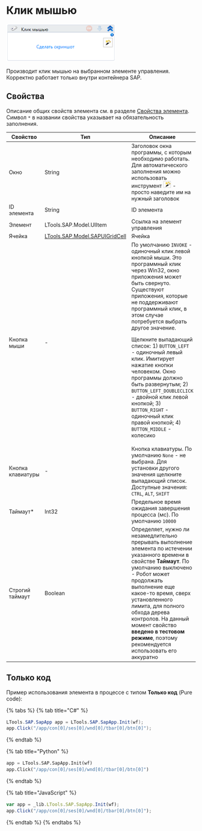 # Клик мышью

![](<../../../.gitbook/assets/image (327).png>)

Производит клик мышью на выбранном элементе управления. Корректно работает только внутри контейнера SAP.

## Свойства
Описание общих свойств элемента см. в разделе [Свойства элемента](https://docs.primo-rpa.ru/primo-rpa/primo-studio/process/elements#svoistva-elementa).\
Символ `*` в названии свойства указывает на обязательность заполнения.

| Свойство    | Тип                     | Описание                                           |
| ----------- | ----------------------- | -------------------------------------------------- |
| Окно        | String                  | Заголовок окна программы, с которым необходимо работать. Для автоматического заполнения можно использовать инструмент ![](<../../../.gitbook/assets/image (794).png>) - просто наведите им на нужный заголовок |
| ID элемента | String                  | ID элемента                                        |
| Элемент     | LTools.SAP.Model.UIItem | Ссылка на элемент управления                       |
| Ячейка      | [LTools.SAP.Model.SAPUIGridCell](https://docs.primo-rpa.ru/primo-rpa/g_elements/el_basic/els_sap/datatypes/sapuigridcell) | Ячейка | 
| Кнопка мыши | -  | По умолчанию `INVOKE` - одиночный клик левой кнопкой мыши. Это программный клик через Win32, окно приложения может быть свернуто. Существуют приложения, которые не поддерживают программный клик, в этом случае потребуется выбрать другое значение. <p>Щелкните выпадающий список: 1) `BUTTON_LEFT` - одиночный левый клик. Имитирует нажатие кнопки человеком. Окно программы должно быть развернутым; 2) `BUTTON_LEFT_DOUBLECLICK` - двойной клик левой кнопкой;  3) `BUTTON_RIGHT` - одиночный клик правой кнопкой;  4) `BUTTON_MIDDLE` - колесико  </p>|
| Кнопка клавиатуры | -  | Кнопка клавиатуры. По умолчанию `None` - не выбрана. Для установки другого значения щелкните выпадающий список. Доступные значения: `CTRL`, `ALT`, `SHIFT` |
| Таймаут\*   | Int32                   | Предельное время ожидания завершения процесса (мс). По умолчанию `10000` |
| Строгий таймаут   | Boolean           | Определяет, нужно ли незамедлительно прерывать выполнение элемента по истечении указанного времени в свойстве **Таймаут**. По умолчанию выключено - Робот может продолжать выполнение еще какое-то время, сверх установленного лимита, для полного обхода дерева контролов. На данный момент свойство **введено в тестовом режиме**, поэтому рекомендуется использовать его аккуратно |


## Только код
Пример использования элемента в процессе с типом **Только код** (Pure code):

{% tabs %}
{% tab title="C#" %}
```csharp
LTools.SAP.SapApp app = LTools.SAP.SapApp.Init(wf);
app.Click("/app/con[0]/ses[0]/wnd[0]/tbar[0]/btn[0]");
```
{% endtab %}

{% tab title="Python" %}
```python
app = LTools.SAP.SapApp.Init(wf)
app.Click("/app/con[0]/ses[0]/wnd[0]/tbar[0]/btn[0]")
```
{% endtab %}

{% tab title="JavaScript" %}
```javascript
var app = _lib.LTools.SAP.SapApp.Init(wf);		
app.Click("/app/con[0]/ses[0]/wnd[0]/tbar[0]/btn[0]");
```
{% endtab %}
{% endtabs %}
